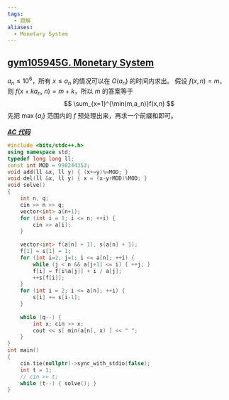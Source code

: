 ```yaml
---
tags:
  - 题解
aliases:
  - Monetary System
---
```

## [gym105945G. Monetary System](https://codeforces.com/gym/105945/problem/G)

$a_n\le 10^6$，所有 $x\le a_n$ 的情况可以在 $O(a_n)$ 的时间内求出。
假设 $f(x,n)=m$，则 $f(x+ka_n,\ n) = m+k$，所以 $m$ 的答案等于
$$
\sum_{x=1}^{\min(m,a_n)}f(x,n)
$$
先把 $\max\{a_i\}$ 范围内的 $f$ 预处理出来，再求一个前缀和即可。

[***AC 代码***](https://codeforces.com/gym/105945/submission/323129992)

```cpp
#include <bits/stdc++.h>
using namespace std;
typedef long long ll;
const int MOD = 998244353;
void add(ll &x, ll y) { (x+=y)%=MOD; }
void del(ll &x, ll y) { x = (x-y+MOD)%MOD; }
void solve()
{
    int n, q;
    cin >> n >> q;
    vector<int> a(n+1);
    for (int i = 1; i <= n; ++i) {
        cin >> a[i];
    }
    
    vector<int> f(a[n] + 1), s(a[n] + 1);
    f[1] = s[1] = 1;
    for (int i=2, j=1; i <= a[n]; ++i) {
        while (j < n && a[j+1] <= i) { ++j; }
        f[i] = f[i%a[j]] + i / a[j];
        ++s[f[i]];
    }
    for (int i = 2; i <= a[n]; ++i) {
        s[i] += s[i-1];
    }
    
    while (q--) {
        int x; cin >> x;
        cout << s[ min(a[n], x) ] << " ";
    }
}
int main()
{
    cin.tie(nullptr)->sync_with_stdio(false);
    int t = 1;
    // cin >> t;
    while (t--) { solve(); }
}
```
